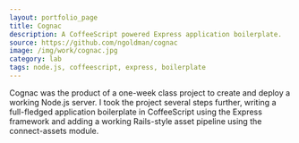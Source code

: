 ```yaml
---
layout: portfolio_page
title: Cognac
description: A CoffeeScript powered Express application boilerplate.
source: https://github.com/ngoldman/cognac
image: /img/work/cognac.jpg
category: lab
tags: node.js, coffeescript, express, boilerplate
---
```


Cognac was the product of a one-week class project to create and deploy a
working Node.js server. I took the project several steps further, writing a
full-fledged application boilerplate in CoffeeScript using the Express framework
and adding a working Rails-style asset pipeline using the connect-assets module.
